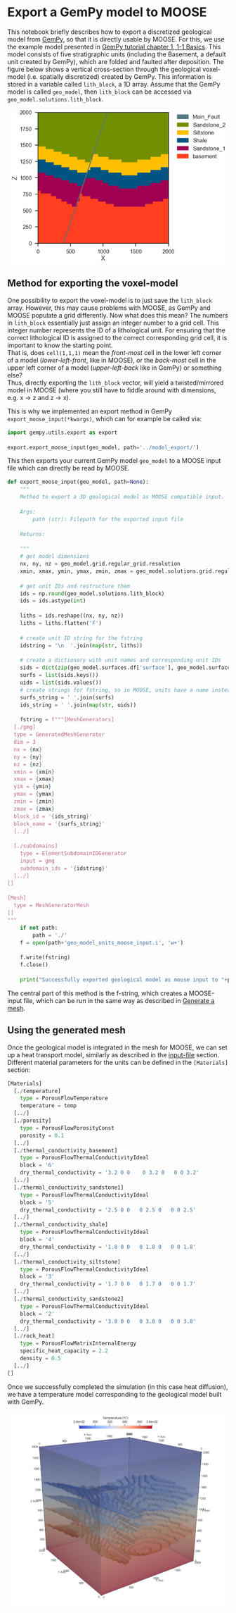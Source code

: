 # Export a GemPy model to MOOSE

This notebook briefly describes how to export a discretized geological model from [GemPy](https://github.com/cgre-aachen/gempy), so that it is directly usable by MOOSE. For this, we use the example model presented in [GemPy tutorial chapter 1, 1-1 Basics](https://nbviewer.jupyter.org/github/cgre-aachen/gempy/blob/master/notebooks/tutorials/ch1-1_Basics.ipynb). This model consists of five stratigraphic units (including the Basement, a default unit created by GemPy), which are folded and faulted after deposition.
The figure below shows a vertical cross-section through the geological voxel-model (i.e. spatially discretized) created by GemPy. This information is stored in a variable called `lith_block`, a 1D array. Assume that the GemPy model is called `geo_model`, then `lith_block` can be accessed via `geo_model.solutions.lith_block`.  

![gempy_fig](https://raw.githubusercontent.com/Japhiolite/a-Moose-and-you/master/imgs/GemPy_model_1.png)

## Method for exporting the voxel-model  

One possibility to export the voxel-model is to just save the `lith_block` array. However, this may cause problems with MOOSE, as GemPy and MOOSE populate a grid differently. Now what does this mean? The numbers in `lith_block` essentially just assign an integer number to a grid cell. This integer number represents the ID of a lithological unit. For ensuring that the correct lithological ID is assigned to the correct corresponding grid cell, it is important to know the starting point.  
That is, does `cell(1,1,1)` mean the _front-most_ cell in the lower left corner of a model (_lower-left-front_, like in MOOSE), or the _back-most_ cell in the upper left corner of a model (_upper-left-back_ like in GemPy) or something else?  
Thus, directly exporting the `lith_block` vector, will yield a twisted/mirrored model in MOOSE (where you still have to fiddle around with dimensions, e.g. x -> z and z -> x).  

This is why we implemented an export method in GemPy `export_moose_input(*kwargs)`, which can for example be called via:  

```python  
import gempy.utils.export as export  

export.export_moose_input(geo_model, path='../model_export/')
```

This then exports your current GemPy model `geo_model` to a MOOSE input file which can directly be read by MOOSE.  

```python
def export_moose_input(geo_model, path=None):
    """
    Method to export a 3D geological model as MOOSE compatible input.

    Args:
        path (str): Filepath for the exported input file

    Returns:

    """
    # get model dimensions
    nx, ny, nz = geo_model.grid.regular_grid.resolution
    xmin, xmax, ymin, ymax, zmin, zmax = geo_model.solutions.grid.regular_grid.extent

    # get unit IDs and restructure them
    ids = np.round(geo_model.solutions.lith_block)
    ids = ids.astype(int)

    liths = ids.reshape((nx, ny, nz))
    liths = liths.flatten('F')

    # create unit ID string for the fstring
    idstring = '\n  '.join(map(str, liths))

    # create a dictionary with unit names and corresponding unit IDs
    sids = dict(zip(geo_model.surfaces.df['surface'], geo_model.surfaces.df['id']))
    surfs = list(sids.keys())
    uids = list(sids.values())
    # create strings for fstring, so in MOOSE, units have a name instead of an ID
    surfs_string = ' '.join(surfs)
    ids_string = ' '.join(map(str, uids))

    fstring = f"""[MeshGenerators]
  [./gmg]
  type = GeneratedMeshGenerator
  dim = 3
  nx = {nx}
  ny = {ny}
  nz = {nz}
  xmin = {xmin}
  xmax = {xmax}
  yim = {ymin}
  ymax = {ymax}
  zmin = {zmin}
  zmax = {zmax}
  block_id = '{ids_string}'
  block_name = '{surfs_string}'
  [../]
  
  [./subdomains]
    type = ElementSubdomainIDGenerator
    input = gmg
    subdomain_ids = '{idstring}'
  [../]
[]

[Mesh]
  type = MeshGeneratorMesh
[]
"""
    if not path:
        path = './'
    f = open(path+'geo_model_units_moose_input.i', 'w+')

    f.write(fstring)
    f.close()

    print("Successfully exported geological model as moose input to "+path)
```

The central part of this method is the f-string, which creates a MOOSE-input file, which can be run in the same way as described in [Generate a mesh](https://github.com/Japhiolite/a-Moose-and-you/blob/master/content/makemesh.md).  

## Using the generated mesh  

Once the geological model is integrated in the mesh for MOOSE, we can set up a heat transport model, similarly as described in the [input-file](https://github.com/Japhiolite/a-Moose-and-you/blob/master/content/inputfiles.md) section. Different material parameters for the units can be defined in the `[Materials]` section:  

```python
[Materials]
  [./temperature]
    type = PorousFlowTemperature
    temperature = temp
  [../]
  [./porosity]
    type = PorousFlowPorosityConst
    porosity = 0.1
  [../]
  [./thermal_conductivity_basement]
    type = PorousFlowThermalConductivityIdeal
    block = '6'
    dry_thermal_conductivity = '3.2 0 0    0 3.2 0   0 0 3.2'
  [../]
  [./thermal_conductivity_sandstone1]
    type = PorousFlowThermalConductivityIdeal
    block = '5'
    dry_thermal_conductivity = '2.5 0 0   0 2.5 0   0 0 2.5'
  [../]
  [./thermal_conductivity_shale]
    type = PorousFlowThermalConductivityIdeal
    block = '4'
    dry_thermal_conductivity = '1.8 0 0   0 1.8 0   0 0 1.8'
  [../]
  [./thermal_conductivity_siltstone]
    type = PorousFlowThermalConductivityIdeal
    block = '3'
    dry_thermal_conductivity = '1.7 0 0   0 1.7 0   0 0 1.7'
  [../]
  [./thermal_conductivity_sandstone2]
    type = PorousFlowThermalConductivityIdeal
    block = '2'
    dry_thermal_conductivity = '3.8 0 0   0 3.8 0   0 0 3.8'
  [../]
  [./rock_heat]
    type = PorousFlowMatrixInternalEnergy
    specific_heat_capacity = 2.2
    density = 0.5
  [../]
[]
```

Once we successfully completed the simulation (in this case heat diffusion), we have a temperature model corresponding to the geological model built with GemPy.

<p align="center">
    <img src="https://raw.githubusercontent.com/Japhiolite/a-Moose-and-you/master/imgs/GemPy_model_Moose_temperature.png" alt="drawing" width="800"/>
</p>

